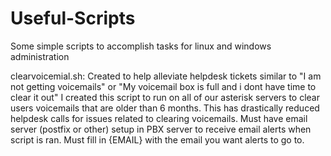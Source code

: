 # Useful-Scripts
Some simple scripts to accomplish tasks for linux and windows administration

clearvoicemial.sh: 
Created to help alleviate helpdesk tickets similar to "I am not getting voicemails" or "My voicemail box is full and i dont have time to clear it out"
I created this script to run on all of our asterisk servers to clear users voicemails that are older than 6 months. This has drastically reduced 
helpdesk calls for issues related to clearing voicemails.
Must have email server (postfix or other) setup in PBX server to receive email alerts when script is ran. Must fill in {EMAIL} with the email you want alerts to go to.
